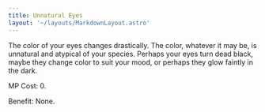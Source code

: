 ```yaml
---
title: Unnatural Eyes
layout: '~/layouts/MarkdownLayout.astro'
---
```

The color of your eyes changes drastically. The color, whatever it may be, is
unnatural and atypical of your species. Perhaps your eyes turn dead black,
maybe they change color to suit your mood, or perhaps they glow faintly in the
dark.

MP Cost: 0.

Benefit: None.

